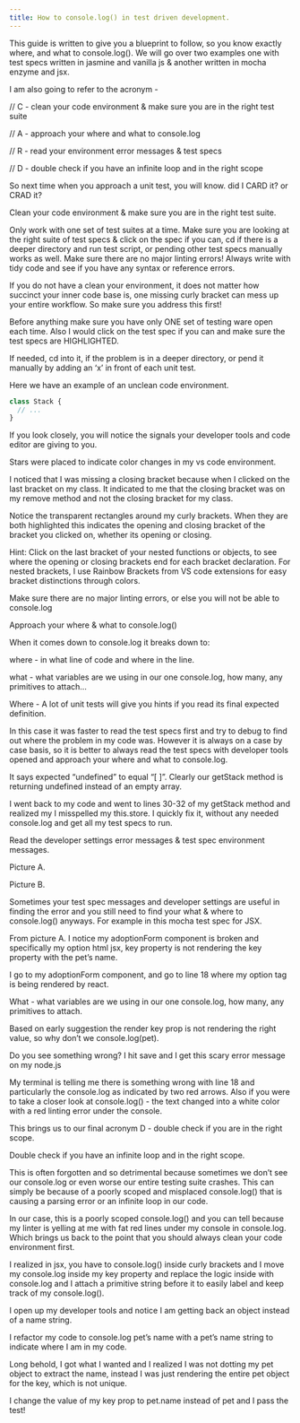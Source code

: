 ```yaml
---
title: How to console.log() in test driven development.
---
```


This guide is written to give you a blueprint to follow, so you know exactly where, and what to console.log(). We will go over two examples one with test specs written in jasmine and vanilla js & another written in mocha enzyme and jsx.

I am also going to refer to the acronym -

// C - clean your code environment & make sure you are in the right test suite

// A - approach your where and what to console.log

// R - read your environment error messages & test specs

// D - double check if you have an infinite loop and in the right scope

So next time when you approach a unit test, you will know. did I CARD it? or CRAD it?

Clean your code environment & make sure you are in the right test suite.

Only work with one set of test suites at a time.
Make sure you are looking at the right suite of test specs & click on the spec if you can, cd if there is a deeper directory and run test script, or pending other test specs manually works as well.
Make sure there are no major linting errors!
Always write with tidy code and see if you have any syntax or reference errors.

If you do not have a clean your environment, it does not matter how succinct your inner code base is, one missing curly bracket can mess up your entire workflow. So make sure you address this first!

Before anything make sure you have only ONE set of testing ware open each time.
Also I would click on the test spec if you can and make sure the test specs are HIGHLIGHTED.

If needed, cd into it, if the problem is in a deeper directory, or pend it manually by adding an ‘x’ in front of each unit test.

Here we have an example of an unclean code environment.

```js
class Stack {
  // ...
}
```

If you look closely, you will notice the signals your developer tools and code editor are giving to you.

Stars were placed to indicate color changes in my vs code environment.

I noticed that I was missing a closing bracket because when I clicked on the last bracket on my class. It indicated to me that the closing bracket was on my remove method and not the closing bracket for my class.

Notice the transparent rectangles around my curly brackets. When they are both highlighted this indicates the opening and closing bracket of the bracket you clicked on, whether its opening or closing.

Hint: Click on the last bracket of your nested functions or objects, to see where the opening or closing brackets end for each bracket declaration. For nested brackets, I use Rainbow Brackets from VS code extensions for easy bracket distinctions through colors.

Make sure there are no major linting errors, or else you will not be able to console.log

Approach your where & what to console.log()

When it comes down to console.log it breaks down to:

where - in what line of code and where in the line.

what - what variables are we using in our one console.log, how many, any primitives to attach…

Where - A lot of unit tests will give you hints if you read its final expected definition.

In this case it was faster to read the test specs first and try to debug to find out where the problem in my code was. However it is always on a case by case basis, so it is better to always read the test specs with developer tools opened and approach your where and what to console.log.

It says expected “undefined” to equal “[ ]”. Clearly our getStack method is returning undefined instead of an empty array.

I went back to my code and went to lines 30-32 of my getStack method and realized my I misspelled my this.store. I quickly fix it, without any needed console.log and get all my test specs to run.

Read the developer settings error messages & test spec environment messages.

Picture A.

Picture B.

Sometimes your test spec messages and developer settings are useful in finding the error and you still need to find your what & where to console.log() anyways. For example in this mocha test spec for JSX.

From picture A. I notice my adoptionForm component is broken and specifically my option html jsx, key property is not rendering the key property with the pet’s name.

I go to my adoptionForm component, and go to line 18 where my option tag is being rendered by react.

What - what variables are we using in our one console.log, how many, any primitives to attach.

Based on early suggestion the render key prop is not rendering the right value, so why don’t we console.log(pet).

Do you see something wrong? I hit save and I get this scary error message on my node.js

My terminal is telling me there is something wrong with line 18 and particularly the console.log as indicated by two red arrows. Also if you were to take a closer look at console.log() - the text changed into a white color with a red linting error under the console.

This brings us to our final acronym D - double check if you are in the right scope.

Double check if you have an infinite loop and in the right scope.

This is often forgotten and so detrimental because sometimes we don’t see our console.log or even worse our entire testing suite crashes. This can simply be because of a poorly scoped and misplaced console.log() that is causing a parsing error or an infinite loop in our code.

In our case, this is a poorly scoped console.log() and you can tell because my linter is yelling at me with fat red lines under my console in console.log. Which brings us back to the point that you should always clean your code environment first.

I realized in jsx, you have to console.log() inside curly brackets and I move my console.log inside my key property and replace the logic inside with console.log and I attach a primitive string before it to easily label and keep track of my console.log().

I open up my developer tools and notice I am getting back an object instead of a name string.

I refactor my code to console.log pet’s name with a pet’s name string to indicate where I am in my code.

Long behold, I got what I wanted and I realized I was not dotting my pet object to extract the name, instead I was just rendering the entire pet object for the key, which is not unique.

I change the value of my key prop to pet.name instead of pet and I pass the test!
